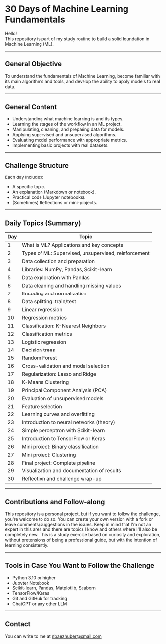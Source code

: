# 30 Days of Machine Learning Fundamentals

Hello!  
This repository is part of my study routine to build a solid foundation in Machine Learning (ML).

---

## General Objective

To understand the fundamentals of Machine Learning, become familiar with its main algorithms and tools, and develop the ability to apply models to real data.

---

## General Content

- Understanding what machine learning is and its types.
- Learning the stages of the workflow in an ML project.
- Manipulating, cleaning, and preparing data for models.
- Applying supervised and unsupervised algorithms.
- Evaluating model performance with appropriate metrics.
- Implementing basic projects with real datasets.

---

## Challenge Structure

Each day includes:

- A specific topic.
- An explanation (Markdown or notebook).
- Practical code (Jupyter notebooks).
- (Sometimes) Reflections or mini-projects.

---

## Daily Topics (Summary)

| Day | Topic |
|-----|-------|
| 1 | What is ML? Applications and key concepts |
| 2 | Types of ML: Supervised, unsupervised, reinforcement |
| 3 | Data collection and preparation |
| 4 | Libraries: NumPy, Pandas, Scikit-learn |
| 5 | Data exploration with Pandas |
| 6 | Data cleaning and handling missing values |
| 7 | Encoding and normalization |
| 8 | Data splitting: train/test |
| 9 | Linear regression |
| 10 | Regression metrics |
| 11 | Classification: K-Nearest Neighbors |
| 12 | Classification metrics |
| 13 | Logistic regression |
| 14 | Decision trees |
| 15 | Random Forest |
| 16 | Cross-validation and model selection |
| 17 | Regularization: Lasso and Ridge |
| 18 | K-Means Clustering |
| 19 | Principal Component Analysis (PCA) |
| 20 | Evaluation of unsupervised models |
| 21 | Feature selection |
| 22 | Learning curves and overfitting |
| 23 | Introduction to neural networks (theory) |
| 24 | Simple perceptron with Scikit-learn |
| 25 | Introduction to TensorFlow or Keras |
| 26 | Mini project: Binary classification |
| 27 | Mini project: Clustering |
| 28 | Final project: Complete pipeline |
| 29 | Visualization and documentation of results |
| 30 | Reflection and challenge wrap-up |

---

## Contributions and Follow-along
This repository is a personal project, but if you want to follow the challenge, you're welcome to do so.
You can create your own version with a fork or leave comments/suggestions in the issues. Keep in mind that I'm not an expert in this area and there are topics I know and others where I'll also be completely new. This is a study exercise based on curiosity and exploration, without pretensions of being a professional guide, but with the intention of learning consistently.

---
## Tools in Case You Want to Follow the Challenge

- Python 3.10 or higher
- Jupyter Notebook
- Scikit-learn, Pandas, Matplotlib, Seaborn
- TensorFlow/Keras 
- Git and GitHub for tracking
- ChatGPT or any other LLM

---
## Contact 
You can write to me at [nbaezhuber@gmail.com](mailto:nbaezhuber@gmail.com)